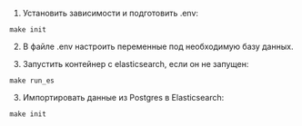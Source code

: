 1. Установить зависимости и подготовить .env:
```console
make init
```

2. В файле .env настроить переменные под необходимую базу данных.

3. Запустить контейнер с elasticsearch, если он не запущен:
```console
make run_es
```

3. Импортировать данные из Postgres в Elasticsearch:
```console
make init
```